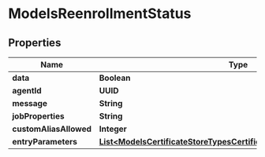 

# ModelsReenrollmentStatus


## Properties

| Name | Type | Description | Notes |
|------------ | ------------- | ------------- | -------------|
|**data** | **Boolean** |  |  [optional] |
|**agentId** | **UUID** |  |  [optional] |
|**message** | **String** |  |  [optional] |
|**jobProperties** | **String** |  |  [optional] |
|**customAliasAllowed** | **Integer** |  |  [optional] |
|**entryParameters** | [**List&lt;ModelsCertificateStoreTypesCertificateStoreTypeEntryParameter&gt;**](ModelsCertificateStoreTypesCertificateStoreTypeEntryParameter.md) |  |  [optional] |




